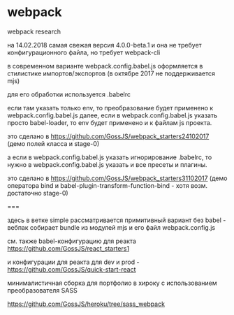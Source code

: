 # webpack
<script src="main.js"></script>
webpack research

на 14.02.2018 самая свежая версия 4.0.0-beta.1 и она не требует конфигурационного файла, но требует webpack-cli

в современном варианте webpack.config.babel.js оформляется в стилистике импортов/экспортов (в октябре 2017 не поддерживается mjs)

для его обработки используется .babelrc

если там указать только env, то преобразование будет применено к webpack.config.babel.js
далее, если в webpack.config.babel.js указать просто babel-loader, то env будет применено и к файлам js проекта.

это сделано в https://github.com/GossJS/webpack_starters24102017 
 (демо полей класса и stage-0)

а если в webpack.config.babel.js указать игнорирование .babelrc, то нужно в webpack.config.babel.js указать и все пресеты и плагины.

это сделано в https://github.com/GossJS/webpack_starters31102017
 (демо оператора bind и babel-plugin-transform-function-bind - хотя возм. достаточно stage-0)
 
 ===
 
 здесь в ветке simple рассматривается примитивный вариант без babel - вебпак собирает bundle из модулей mjs и его файл webpack.config.js
 
 см. также  babel-конфигурацию для реакта https://github.com/GossJS/react_starters1
 
 и конфигурации для реакта для dev и prod - https://github.com/GossJS/quick-start-react

минималистичная сборка для портфолио в хироку с использованием преобразователя SASS

https://github.com/GossJS/heroku/tree/sass_webpack
